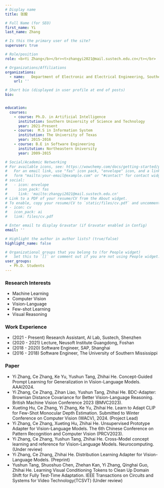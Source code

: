 ```yaml
---
# Display name
title: 张毅

# Full Name (for SEO)
first_name: Yi
last_name: Zhang

# Is this the primary user of the site?
superuser: true

# Role/position
role: <b>Yi Zhang</b></br><t>zhangyi2021@mail.sustech.edu.cn</t></br>

# Organizations/Affiliations
organizations:
  - name:   Department of Electronic and Electrical Engineering, Southern University of Science and Technology
    url: ''

# Short bio (displayed in user profile at end of posts)
bio:


education:
  courses:
    - course: Ph.D. in Artificial Intelligence
      institution: Southern University of Science and Technology
      year: 2021-Present
    - course:  M.S in Information System
      institution: The University of Texas
      year: 2015-2016
    - course: B.E in Software Engineering
      institution: Northeastern University
      year: 2009-2015

# Social/Academic Networking
# For available icons, see: https://wowchemy.com/docs/getting-started/page-builder/#icons
#   For an email link, use "fas" icon pack, "envelope" icon, and a link in the
#   form "mailto:your-email@example.com" or "#contact" for contact widget.
# social:
#   - icon: envelope
#     icon_pack: fas
#     link: 'mailto:zhangyi2021@mail.sustech.edu.cn'
# Link to a PDF of your resume/CV from the About widget.
# To enable, copy your resume/CV to `static/files/cv.pdf` and uncomment the lines below.
# - icon: cv
#   icon_pack: ai
#   link: files/cv.pdf

# Enter email to display Gravatar (if Gravatar enabled in Config)
email: ''

# Highlight the author in author lists? (true/false)
highlight_name: false

# Organizational groups that you belong to (for People widget)
#   Set this to `[]` or comment out if you are not using People widget.
user_groups:
  - Ph.D. Students
---
```


### **Research Interests**
* Machine Learning
* Computer Vision
* Vision-Language
* Few-shot Learning
* Visual Reasoning

### **Work Experience**
* (2021 - Present) Research Assistant, AI Lab, Sustech, Shenzhen
* (2020 - 2021) Lecture, Neusoft Institute Guangdong, Foshan
* (2018 - 2020) Software Engineer, SAP, Shanghai
* (2016 - 2018) Software Engineer, The University of Southern Mississippi


### **Paper**
* Yi Zhang, Ce Zhang, Ke Yu, Yushun Tang, Zhihai He. Concept-Guided Prompt Learning for Generalization in Vision-Language Models. AAAI2024.
*	Yi Zhang, Ce Zhang, Zihan Liao, Yushun Tang, Zhihai He. BDC-Adapter: Brownian Distance Covariance for Better Vision-Language Reasoning. British Machine Vision Conference 2023 (BMVC2023). 
*	Xueting Hu, Ce Zhang, Yi Zhang, Ke Yu, Zhihai He. Learn to Adapt CLIP for Few-Shot Monocular Depth Estimation. Submitted to Winter Conference on Computer Vision (WACV), 2024. (Project Lead)
*	Yi Zhang, Ce Zhang, Xueting Hu, Zhihai He. Unsupervised Prototype Adapter for Vision-Language Models. The 6th Chinese Conference on Pattern Recognition and Computer Vision (PRCV2023).
*	Yi Zhang, Ce Zhang, Yushun Tang, Zhihai He. Cross-Model concept learning and reference for Vision-Language	Models. Neurocomputing.  (Under review)
*	Yi Zhang, Ce Zhang, Zhihai He. Distribution Learning Adapter for Vision-Language Models.  (Preprint)
*	Yushun Tang, Shuoshuo Chen, Zhehan Kan, Yi Zhang, Qinghai Guo, Zhihai He. Learning Visual Conditioning Tokens to Clean Up Domain Shift for Fully Test-Time Adaptation. IEEE Transactions on Circuits and Systems for Video Technology(TCSVT) (Under review)
